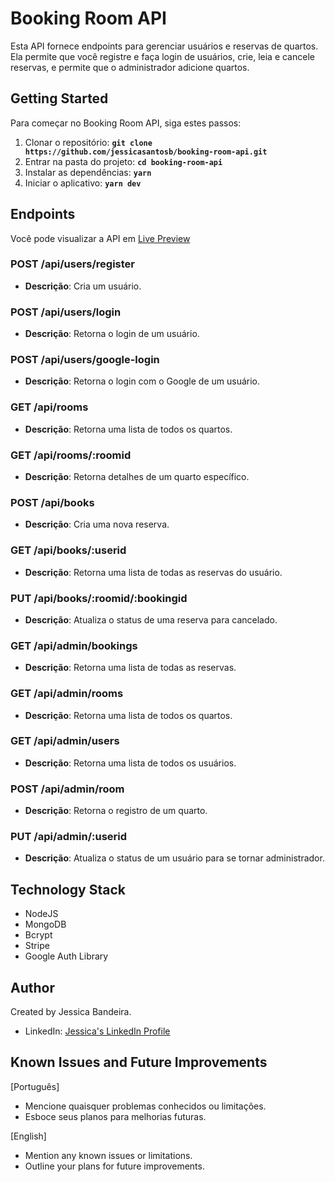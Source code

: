 # Booking Room API

Esta API fornece endpoints para gerenciar usuários e reservas de quartos. Ela permite que você registre e faça login de usuários, crie, leia e cancele reservas, e permite que o administrador adicione quartos.

## Getting Started
Para começar no Booking Room API, siga estes passos:

1. Clonar o repositório: **`git clone https://github.com/jessicasantosb/booking-room-api.git`**
2. Entrar na pasta do projeto: **`cd booking-room-api`**
3. Instalar as dependências: **`yarn`**
4. Iniciar o aplicativo: **`yarn dev`**

## Endpoints
Você pode visualizar a API em [Live Preview](https://booking-room-backend.vercel.app/)

### **POST /api/users/register**
- **Descrição**: Cria um usuário.
### **POST /api/users/login**
- **Descrição**: Retorna o login de um usuário.
### **POST /api/users/google-login**
- **Descrição**: Retorna o login com o Google de um usuário.

### **GET /api/rooms**
- **Descrição**: Retorna uma lista de todos os quartos.
### **GET /api/rooms/:roomid**
- **Descrição**: Retorna detalhes de um quarto específico.

### **POST /api/books**
- **Descrição**: Cria uma nova reserva.
### **GET /api/books/:userid**
- **Descrição**: Retorna uma lista de todas as reservas do usuário.
### **PUT /api/books/:roomid/:bookingid**
- **Descrição**: Atualiza o status de uma reserva para cancelado.

### **GET /api/admin/bookings**
- **Descrição**: Retorna uma lista de todas as reservas.
### **GET /api/admin/rooms**
- **Descrição**: Retorna uma lista de todos os quartos.
### **GET /api/admin/users**
- **Descrição**: Retorna uma lista de todos os usuários.
### **POST /api/admin/room**
- **Descrição**: Retorna o registro de um quarto.
### **PUT /api/admin/:userid**
- **Descrição**: Atualiza o status de um usuário para se tornar administrador.

## Technology Stack

- NodeJS
- MongoDB
- Bcrypt
- Stripe
- Google Auth Library

## Author

Created by Jessica Bandeira.

- LinkedIn: [Jessica's LinkedIn Profile](https://www.linkedin.com/in/jessicasantosb/)

## Known Issues and Future Improvements

[Português]

- Mencione quaisquer problemas conhecidos ou limitações.
- Esboce seus planos para melhorias futuras.

[English]

- Mention any known issues or limitations.
- Outline your plans for future improvements.